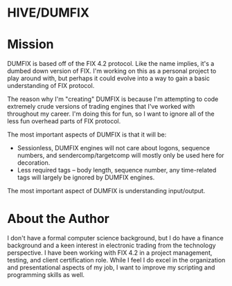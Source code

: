 # HIVE/DUMFIX

# Mission

DUMFIX is based off of the FIX 4.2 protocol. Like the name implies, it&#39;s a dumbed down version of FIX. I&#39;m working on this as a personal project to play around with, but perhaps it could evolve into a way to gain a basic understanding of FIX protocol.

The reason why I&#39;m &quot;creating&quot; DUMFIX is because I&#39;m attempting to code extremely crude versions of trading engines that I&#39;ve worked with throughout my career. I&#39;m doing this for fun, so I want to ignore all of the less fun overhead parts of FIX protocol.

The most important aspects of DUMFIX is that it will be:

- Sessionless, DUMFIX engines will not care about logons, sequence numbers, and sendercomp/targetcomp will mostly only be used here for decoration.
- Less required tags – body length, sequence number, any time-related tags will largely be ignored by DUMFIX engines.

The most important aspect of DUMFIX is understanding input/output.

# About the Author

I don&#39;t have a formal computer science background, but I do have a finance background and a keen interest in electronic trading from the technology perspective. I have been working with FIX 4.2 in a project management, testing, and client certification role. While I feel I do excel in the organization and presentational aspects of my job, I want to improve my scripting and programming skills as well.
